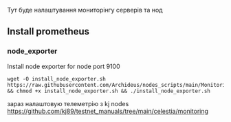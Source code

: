 Тут буде налаштування мониторінгу серверів та нод

## Install prometheus
### node_exporter
Install node exporter for node port 9100
```
wget -O install_node_exporter.sh https://raw.githubusercontent.com/Archideus/nodes_scripts/main/Monitoring/install_node_exporter.sh && chmod +x install_node_exporter.sh && ./install_node_exporter.sh
```



зараз налаштовую телеметрію з kj nodes
https://github.com/kj89/testnet_manuals/tree/main/celestia/monitoring



